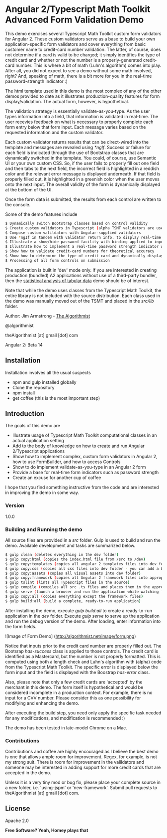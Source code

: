 # Angular 2/Typescript Math Toolkit Advanced Form Validation Demo

This demo exercises several Typescript Math Toolkit custom form validators for Angular 2.  These custom validators serve as a base to build your own application-specific form validators and cover everything from basic customer name to credit-card number validation.  The latter, of course, does not determine if a card is valid to be charged; it simply identifies the type of credit card and whether or not the number is a properly-generated credit-card number.  This is where a bit of math (Luhn's algorithm) comes into play.  After all, you did not expect to see a demo without some math involved, right?  And, speaking of math, there is a bit more for you in the real-time password-strength indicator :)

The html template used in this demo is the most complex of any of the other demos provided to date as it illustrates production-quality features for form display/validation.  The actual form, however, is hypothetical.

The validation strategy is essentially validate-as-you-type.  As the user types information into a field, that information is validated in real-time.  The user recevies feedback on what is necessary to properly complete each form entry below that form input.  Each message varies based on the requested information and the custom validator.  

Each custom validator returns results that can be direct-wired into the template and messages are revealed using _*ngIf_.  Success or failure for each field is indicated through the use of Bootstrap classes that are dynamically switched in the template.  You could, of course, use Semantic UI or your own custom CSS.  So, if the user fails to properly fill out one field and then tabs to the next field, the incorrect field is highlighted in a reddish color and the relevant error message is displayed underneath.  If that field is properly filled out, it is highlighted in a greenish color when the user moves onto the next input.  The overall validity of the form is dynamically displayed at the bottom of the UI.

Once the form data is submitted, the results from each control are written to the console.  

Some of the demo features include

```sh
$ Dynamically switch Bootstrap classes based on control validity
$ Create custom validators in Typescript (alpha TSMT validators are used as an example)
$ Compose custom valildators with Angular-supplied validators
$ Use *ngIf in tandem with validator return info. to display real-time error or hint messages to aid in form completion
$ Illustrate a show/hide password facility with binding applied to input type attribute and anchor text
$ Illustrate how to implement a real-time password strength indicator with animated color display
$ Show how to validate credit-card numbers for theoretical accuracy
$ Show how to determine the type of credit card and dynamically display an image of that card type
$ Processing of all form controls on submission
```

The application is built in 'dev' mode only.  If you are interested in creating production (bundled) A2 applications without use of a third-party bundler, then the [statistical analysis of tabular data] demo should be of interest.

Note that while the demo uses classes from the Typescript Math Toolkit, the entire library is not included with the source distribution.  Each class used in the demo was manually moved out of the TSMT and placed in the *src/lib* folder.

Author:  Jim Armstrong - [The Algorithmist]

@algorithmist

theAlgorithmist [at] gmail [dot] com

Angular 2: Beta 14

## Installation

Installation involves all the usual suspects

  - npm and gulp installed globally
  - Clone the repository
  - npm install
  - get coffee (this is the most important step)

## Introduction

The goals of this demo are 

* Illustrate usage of Typescript Math Toolkit computational classes in an actual application setting
* Add to the body of knowledge on how to create and run Angular 2/Typescript applications
* Show how to implement complex, custom form validators in Angular 2, how to use FormBuilder, and how to access Controls
* Show to do implement validate-as-you-type in an Angular 2 form
* Provide a base for real-time form indicators such as password strength
* Create an excuse for another cup of coffee

I hope that you find something instructive from the code and are interested in improving the demo in some way.

### Version
1.0.0

### Building and Running the demo

All source files are provided in a *src* folder.  Gulp is used to build and run the demo.  Available development and tasks are summarized below.

```sh
$ gulp clean (deletes everything in the dev folder)
$ gulp copy:html (copies the index.html file from /src to /dev)
$ gulp copy:templates (copies all angular 2 templates files into dev folder)
$ gulp copy:css (copies all css files into dev folder - you can add a build step if you like SaSS)
$ gulp copy:assets (copies all visual assets into dev folder)
$ gulp copy:framework (copies all Angular 2 framework files into appropriate location - should only need to be done once)
$ gulp tslint (lints all Typescript files in the source)
$ gulp compile (compiles all src .ts files and places them in the appropriate build location)
$ gulp serve (launch a browser and run the application while watching for file changes)
$ gulp copy:all (copies everything except the framework files)
$ gulp build:all (build a complete, ready-to-run application)
```

After installing the demo, execute _gulp build:all_ to create a ready-to-run application in the *dev* folder.  Execute _gulp serve_ to serve up the application and run the debug version of the demo.  After loading, enter information into the form fields.

![Image of Form Demo]
(http://algorithmist.net/image/form.png)

Notice that inputs prior to the credit card number are properly filled out.  The Bootsrap _has-success_ class is applied to those controls.  The credit card is identified as a Mastercard, but the number is not properly formatted.  This is computed using both a length check and Luhn's algorithm with (alpha) code from the Typescript Math Toolkit.  The specific error is displayed below the form input and the field is displayed with the Boostrap _has-error_ class.

Also, please note that only a few credit cards are 'accepted' by the merchant in this demo.  The form itself is hypothetical and would be considered incomplete in a production context.  For example, there is no input for a CVV number.  Please consider this as one possibility for modifying and enhancing the demo. 

After executing the build step, you need only apply the specific task needed for any modifications, and modification is recommended :)

The demo has been tested in late-model Chrome on a Mac. 


### Contributions

Contributions and coffee are highly encouraged as I believe the best demo is one that allows ample room for improvement. Regex, for example, is not my strong suit.  There is room for improvement in the valildators and someone may be interested in adding support for more credit cards that are accepted in the demo.

Unless it is a very tiny mod or bug fix, please place your complete source in a new folder, i.e. 'using-jspm' or 'new-framework'.  Submit pull requests to theAlgorithmist [at] gmail [dot] com.


License
----

Apache 2.0

**Free Software? Yeah, Homey plays that**

[//]: # (kudos http://stackoverflow.com/questions/4823468/store-comments-in-markdown-syntax)

[The Algorithmist]: <http://algorithmist.net>
[statistical analysis of tabular data]: <https://github.com/theAlgorithmist/Table>
